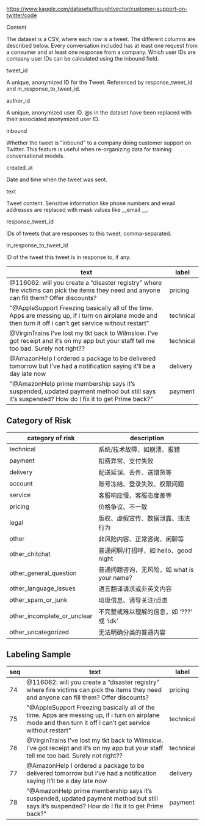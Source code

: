 https://www.kaggle.com/datasets/thoughtvector/customer-support-on-twitter/code

Content

The dataset is a CSV, where each row is a tweet. The different columns are described below. Every conversation included
has at least one request from a consumer and at least one response from a company. Which user IDs are company user IDs
can be calculated using the inbound field.

tweet_id

A unique, anonymized ID for the Tweet. Referenced by response_tweet_id and in_response_to_tweet_id.

author_id

A unique, anonymized user ID. @s in the dataset have been replaced with their associated anonymized user ID.

inbound

Whether the tweet is "inbound" to a company doing customer support on Twitter. This feature is useful when re-organizing
data for training conversational models.

created_at

Date and time when the tweet was sent.

text

Tweet content. Sensitive information like phone numbers and email addresses are replaced with mask values like __email
__.

response_tweet_id

IDs of tweets that are responses to this tweet, comma-separated.

in_response_to_tweet_id

ID of the tweet this tweet is in response to, if any.

| text                                                                                                                                                         | label     |
|--------------------------------------------------------------------------------------------------------------------------------------------------------------|-----------|
| @116062: will you create a “disaster registry” where fire victims can pick the items they need and anyone can fill them? Offer discounts?                    | pricing   |
| "@AppleSupport Freezing basically all of the time. Apps are messing up, if i turn on airplane mode and then turn it off i can’t get service without restart" | technical |
| @VirginTrains I’ve lost my tkt back to Wilmslow. I’ve got receipt and it’s on my app but your staff tell me too bad. Surely not right??                      | technical |
| @AmazonHelp I ordered a package to be delivered tomorrow but I’ve had a notification saying it’ll be a day late now                                          | delivery  |
| "@AmazonHelp prime membership says it’s suspended, updated payment method but still says it’s suspended? How do I fix it to get Prime back?"                 | payment   |

## Category of Risk

| category of risk            | description                     |
|-----------------------------|---------------------------------|
| technical                   | 系统/技术故障，如崩溃、报错                  |
| payment                     | 扣费异常、支付失败                       |
| delivery                    | 配送延误、丢件、送错货等                    |
| account                     | 账号冻结、登录失败、权限问题                  |
| service                     | 客服响应慢、客服态度差等                    |
| pricing                     | 价格争议、不一致                        |
| legal                       | 版权、虚假宣传、数据泄露、违法行为               |
| other                       | 非风险内容、正常咨询、闲聊等                  |
| other_chitchat              | 普通闲聊/打招呼，如 hello、good night     |
| other_general_question      | 普通问题咨询，无风险，如 what is your name? |
| other_language_issues       | 语言翻译请求或非英文内容                    |
| other_spam_or_junk          | 垃圾信息、诱导关注/点击                    |
| other_incomplete_or_unclear | 不完整或难以理解的信息，如 ‘???’ 或 ‘idk’     |
| other_uncategorized         | 无法明确分类的普通内容                     |

## Labeling Sample

| seq | text                                                                                                                                                         | label     |
|-----|--------------------------------------------------------------------------------------------------------------------------------------------------------------|-----------|
| 74  | @116062: will you create a “disaster registry” where fire victims can pick the items they need and anyone can fill them? Offer discounts?                    | pricing   |
| 75  | "@AppleSupport Freezing basically all of the time. Apps are messing up, if i turn on airplane mode and then turn it off i can’t get service without restart" | technical |
| 76  | @VirginTrains I’ve lost my tkt back to Wilmslow. I’ve got receipt and it’s on my app but your staff tell me too bad. Surely not right??                      | technical |
| 77  | @AmazonHelp I ordered a package to be delivered tomorrow but I’ve had a notification saying it’ll be a day late now                                          | delivery  |
| 78  | "@AmazonHelp prime membership says it’s suspended, updated payment method but still says it’s suspended? How do I fix it to get Prime back?"                 | payment   |
